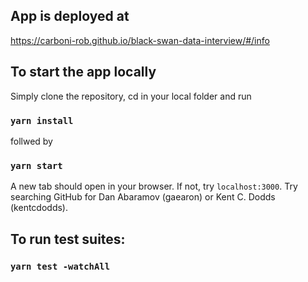 ## App is deployed at

https://carboni-rob.github.io/black-swan-data-interview/#/info

## To start the app locally

Simply clone the repository, cd in your local folder and run

### `yarn install`

follwed by

### `yarn start`

A new tab should open in your browser. If not, try `localhost:3000`.
Try searching GitHub for Dan Abaramov (gaearon) or Kent C. Dodds (kentcdodds).

## To run test suites:

### `yarn test -watchAll`
